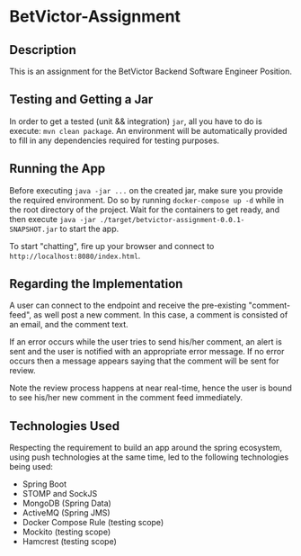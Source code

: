 # BetVictor-Assignment

## Description
This is an assignment for the BetVictor Backend Software Engineer Position.

## Testing and Getting a Jar
In order to get a tested (unit && integration) `jar`, all you have to do is execute:
`mvn clean package`. An environment will be automatically provided to fill in any dependencies required for testing
purposes.

## Running the App
Before executing `java -jar ...` on the created jar, make sure you provide the required environment.
Do so by running `docker-compose up -d` while in the root directory of the project. Wait for the containers to get ready,
and then execute `java -jar ./target/betvictor-assignment-0.0.1-SNAPSHOT.jar` to start the app.

To start "chatting", fire up your browser and connect to `http://localhost:8080/index.html`.

## Regarding the Implementation
A user can connect to the endpoint and receive the pre-existing "comment-feed", as well post a new comment.
In this case, a comment is consisted of an email, and the comment text.

If an error occurs while the user tries to send his/her comment, an alert is sent and the user is notified with an
appropriate error message. If no error occurs then a message appears saying that the comment will be sent for review.

Note the review process happens at near real-time, hence the user is bound to see his/her new comment in the
comment feed immediately.

## Technologies Used
Respecting the requirement to build an app around the spring ecosystem, using
push technologies at the same time, led to the following technologies being used:
- Spring Boot
- STOMP and SockJS
- MongoDB (Spring Data)
- ActiveMQ (Spring JMS)
- Docker Compose Rule (testing scope)
- Mockito (testing scope)
- Hamcrest (testing scope)